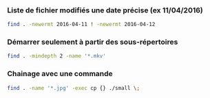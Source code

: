 ### Liste de fichier modifiés une date précise (ex 11/04/2016)
```bash
find . -newermt 2016-04-11 ! -newermt 2016-04-12
```

### Démarrer seulement à partir des sous-répertoires
```bash
find . -mindepth 2 -name '*.mkv'
```

### Chainage avec une commande
```bash
find . -name '*.jpg' -exec cp {} ./small \;
```
